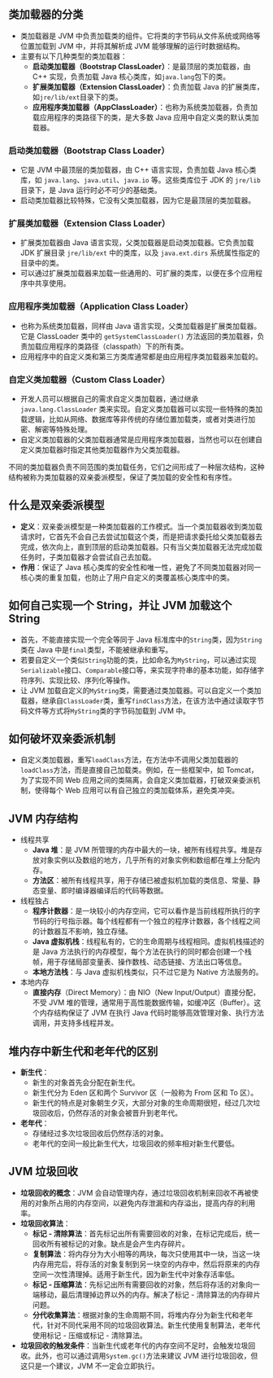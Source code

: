 ## 类加载器的分类
+ 类加载器是 JVM 中负责加载类的组件。它将类的字节码从文件系统或网络等位置加载到 JVM 中，并将其解析成 JVM 能够理解的运行时数据结构。
+ 主要有以下几种类型的类加载器：
    - **启动类加载器（Bootstrap ClassLoader）**：是最顶层的类加载器，由 C++ 实现，负责加载 Java 核心类库，如`java.lang`包下的类。
    - **扩展类加载器（Extension ClassLoader）**：负责加载 Java 的扩展类库，如`jre/lib/ext`目录下的类。
    - **应用程序类加载器（AppClassLoader）**：也称为系统类加载器，负责加载应用程序的类路径下的类，是大多数 Java 应用中自定义类的默认类加载器。

### 启动类加载器（Bootstrap Class Loader）
+ 它是 JVM 中最顶层的类加载器，由 C++ 语言实现，负责加载 Java 核心类库，如 `java.lang`、`java.util`、`java.io` 等。这些类库位于 JDK 的 `jre/lib` 目录下，是 Java 运行时必不可少的基础类。
+ 启动类加载器比较特殊，它没有父类加载器，因为它是最顶层的类加载器。

### 扩展类加载器（Extension Class Loader）
+ 扩展类加载器由 Java 语言实现，父类加载器是启动类加载器。它负责加载 JDK 扩展目录 `jre/lib/ext` 中的类库，以及 `java.ext.dirs` 系统属性指定的目录中的类。
+ 可以通过扩展类加载器来加载一些通用的、可扩展的类库，以便在多个应用程序中共享使用。

### 应用程序类加载器（Application Class Loader）
+ 也称为系统类加载器，同样由 Java 语言实现，父类加载器是扩展类加载器。它是 ClassLoader 类中的 `getSystemClassLoader()` 方法返回的类加载器，负责加载应用程序的类路径（classpath）下的所有类。
+ 应用程序中的自定义类和第三方类库通常都是由应用程序类加载器来加载的。

### 自定义类加载器（Custom Class Loader）
+ 开发人员可以根据自己的需求自定义类加载器，通过继承 `java.lang.ClassLoader` 类来实现。自定义类加载器可以实现一些特殊的类加载逻辑，比如从网络、数据库等非传统的存储位置加载类，或者对类进行加密、解密等特殊处理。
+ 自定义类加载器的父类加载器通常是应用程序类加载器，当然也可以在创建自定义类加载器时指定其他类加载器作为父类加载器。

不同的类加载器负责不同范围的类加载任务，它们之间形成了一种层次结构，这种结构被称为类加载器的双亲委派模型，保证了类加载的安全性和有序性。

## 什么是双亲委派模型
+ **定义**：双亲委派模型是一种类加载器的工作模式。当一个类加载器收到类加载请求时，它首先不会自己去尝试加载这个类，而是把请求委托给父类加载器去完成，依次向上，直到顶层的启动类加载器。只有当父类加载器无法完成加载任务时，子类加载器才会尝试自己去加载。
+ **作用**：保证了 Java 核心类库的安全性和唯一性，避免了不同类加载器对同一核心类的重复加载，也防止了用户自定义的类覆盖核心类库中的类。

## 如何自己实现一个 String，并让 JVM 加载这个 String
+ 首先，不能直接实现一个完全等同于 Java 标准库中的`String`类，因为`String`类在 Java 中是`final`类型，不能被继承和重写。
+ 若要自定义一个类似`String`功能的类，比如命名为`MyString`，可以通过实现`Serializable`接口、`Comparable`接口等，来实现字符串的基本功能，如存储字符序列、实现比较、序列化等操作。
+ 让 JVM 加载自定义的`MyString`类，需要通过类加载器。可以自定义一个类加载器，继承自`ClassLoader`类，重写`findClass`方法，在该方法中通过读取字节码文件等方式将`MyString`类的字节码加载到 JVM 中。

## 如何破坏双亲委派机制
+ 自定义类加载器，重写`loadClass`方法，在方法中不调用父类加载器的`loadClass`方法，而是直接自己加载类。例如，在一些框架中，如 Tomcat，为了实现不同 Web 应用之间的类隔离，会自定义类加载器，打破双亲委派机制，使得每个 Web 应用可以有自己独立的类加载体系，避免类冲突。

## JVM 内存结构
+ 线程共享
    - **Java 堆**：是 JVM 所管理的内存中最大的一块，被所有线程共享。堆是存放对象实例以及数组的地方，几乎所有的对象实例和数组都在堆上分配内存。
    - **方法区**：被所有线程共享，用于存储已被虚拟机加载的类信息、常量、静态变量、即时编译器编译后的代码等数据。
+ 线程独占
    - **程序计数器**：是一块较小的内存空间，它可以看作是当前线程所执行的字节码的行号指示器。每个线程都有一个独立的程序计数器，各个线程之间的计数器互不影响，独立存储。
    - **Java 虚拟机栈**：线程私有的，它的生命周期与线程相同。虚拟机栈描述的是 Java 方法执行的内存模型，每个方法在执行的同时都会创建一个栈帧，用于存储局部变量表、操作数栈、动态链接、方法出口等信息。
    - **本地方法栈**：与 Java 虚拟机栈类似，只不过它是为 Native 方法服务的。
+ 本地内存
    - **直接内存**（Direct Memory）：由 NIO（New Input/Output）直接分配，不受 JVM 堆的管理，通常用于高性能数据传输，如缓冲区（Buffer）。这个内存结构保证了 JVM 在执行 Java 代码时能够高效管理对象、执行方法调用，并支持多线程并发。

## 堆内存中新生代和老年代的区别
+ **新生代**：
    - 新生的对象首先会分配在新生代。
    - 新生代分为 Eden 区和两个 Survivor 区（一般称为 From 区和 To 区）。
    - 新生代的特点是对象朝生夕灭，大部分对象的生命周期很短，经过几次垃圾回收后，仍然存活的对象会被晋升到老年代。
+ **老年代**：
    - 存储经过多次垃圾回收后仍然存活的对象。
    - 老年代的空间一般比新生代大，垃圾回收的频率相对新生代要低。

## JVM 垃圾回收
+ **垃圾回收的概念**：JVM 会自动管理内存，通过垃圾回收机制来回收不再被使用的对象所占用的内存空间，以避免内存泄漏和内存溢出，提高内存的利用率。
+ **垃圾回收算法**：
    - **标记 - 清除算法**：首先标记出所有需要回收的对象，在标记完成后，统一回收所有被标记的对象。缺点是会产生内存碎片。
    - **复制算法**：将内存分为大小相等的两块，每次只使用其中一块，当这一块内存用完后，将存活的对象复制到另一块空的内存中，然后将原来的内存空间一次性清理掉。适用于新生代，因为新生代中对象存活率低。
    - **标记 - 压缩算法**：先标记出所有需要回收的对象，然后将存活的对象向一端移动，最后清理掉边界以外的内存。解决了标记 - 清除算法的内存碎片问题。
    - **分代收集算法**：根据对象的生命周期不同，将堆内存分为新生代和老年代，针对不同代采用不同的垃圾回收算法。新生代使用复制算法，老年代使用标记 - 压缩或标记 - 清除算法。
+ **垃圾回收的触发条件**：当新生代或老年代的内存空间不足时，会触发垃圾回收。此外，也可以通过调用`System.gc()`方法来建议 JVM 进行垃圾回收，但这只是一个建议，JVM 不一定会立即执行。

